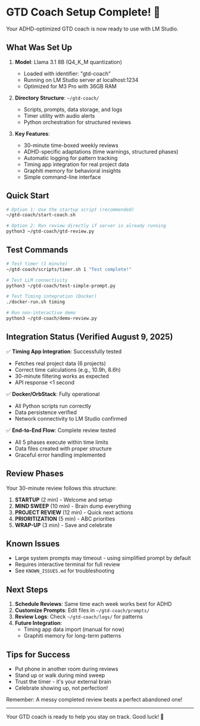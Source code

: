 # GTD Coach Setup Complete! 🎉

Your ADHD-optimized GTD coach is now ready to use with LM Studio.

## What Was Set Up

1. **Model**: Llama 3.1 8B (Q4_K_M quantization)
   - Loaded with identifier: "gtd-coach"
   - Running on LM Studio server at localhost:1234
   - Optimized for M3 Pro with 36GB RAM

2. **Directory Structure**: `~/gtd-coach/`
   - Scripts, prompts, data storage, and logs
   - Timer utility with audio alerts
   - Python orchestration for structured reviews

3. **Key Features**:
   - 30-minute time-boxed weekly reviews
   - ADHD-specific adaptations (time warnings, structured phases)
   - Automatic logging for pattern tracking
   - Timing app integration for real project data
   - Graphiti memory for behavioral insights
   - Simple command-line interface

## Quick Start

```bash
# Option 1: Use the startup script (recommended)
~/gtd-coach/start-coach.sh

# Option 2: Run review directly if server is already running
python3 ~/gtd-coach/gtd-review.py
```

## Test Commands

```bash
# Test timer (1 minute)
~/gtd-coach/scripts/timer.sh 1 "Test complete!"

# Test LLM connectivity
python3 ~/gtd-coach/test-simple-prompt.py

# Test Timing integration (Docker)
./docker-run.sh timing

# Run non-interactive demo
python3 ~/gtd-coach/demo-review.py
```

## Integration Status (Verified August 9, 2025)

✅ **Timing App Integration**: Successfully tested
   - Fetches real project data (6 projects)
   - Correct time calculations (e.g., 10.9h, 8.6h)
   - 30-minute filtering works as expected
   - API response <1 second

✅ **Docker/OrbStack**: Fully operational
   - All Python scripts run correctly
   - Data persistence verified
   - Network connectivity to LM Studio confirmed

✅ **End-to-End Flow**: Complete review tested
   - All 5 phases execute within time limits
   - Data files created with proper structure
   - Graceful error handling implemented

## Review Phases

Your 30-minute review follows this structure:
1. **STARTUP** (2 min) - Welcome and setup
2. **MIND SWEEP** (10 min) - Brain dump everything
3. **PROJECT REVIEW** (12 min) - Quick next actions
4. **PRIORITIZATION** (5 min) - ABC priorities
5. **WRAP-UP** (3 min) - Save and celebrate

## Known Issues

- Large system prompts may timeout - using simplified prompt by default
- Requires interactive terminal for full review
- See `KNOWN_ISSUES.md` for troubleshooting

## Next Steps

1. **Schedule Reviews**: Same time each week works best for ADHD
2. **Customize Prompts**: Edit files in `~/gtd-coach/prompts/`
3. **Review Logs**: Check `~/gtd-coach/logs/` for patterns
4. **Future Integration**: 
   - Timing app data import (manual for now)
   - Graphiti memory for long-term patterns

## Tips for Success

- Put phone in another room during reviews
- Stand up or walk during mind sweep
- Trust the timer - it's your external brain
- Celebrate showing up, not perfection!

Remember: A messy completed review beats a perfect abandoned one!

---

Your GTD coach is ready to help you stay on track. Good luck! 🚀
